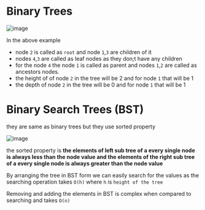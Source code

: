 # Binary Trees
![image](https://user-images.githubusercontent.com/130353146/235651628-1b6e29bc-b45f-41c6-b0d8-25ebba2b9545.png)

In the above example
- node `2` is called as `root` and node `1`,`3` are children of it
- nodes `4`,`3` are called as leaf nodes as they don;t have any children 
- for the node `4` the node `1` is called as parent and nodes `1`,`2` are called as ancestors nodes.
- the height of of node `2` in the tree will be 2 and for node `1` that will be 1 
- the depth of node `2` in the tree will be 0 and for node `1` that will be 1
# Binary Search Trees (BST)
they are same as binary trees but they use sorted property

![image](https://user-images.githubusercontent.com/130353146/235653882-92fb08e0-4058-4653-9dc0-d09b1dc45bb3.png)

the sorted property is **the elements of left sub tree of a every single node is always less than the node value and the elements of the right sub tree of a every single node is always greater than the node value**

By arranging the tree in BST form we can easily search for the values as the searching operation takes `O(h)` where `h` is `height of the tree`

Removing and adding the elements in BST is complex when compared to searching and takes `O(n)`
